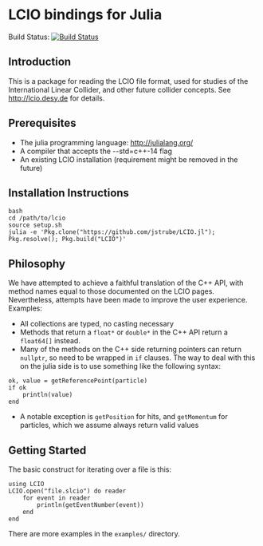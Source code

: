LCIO bindings for Julia
=======================
Build Status: [![Build Status](https://travis-ci.org/jstrube/LCIO.jl.svg?branch=master)](https://travis-ci.org/jstrube/LCIO.jl)

Introduction
------------
This is a package for reading the LCIO file format, used for studies of the International Linear Collider, and other future collider concepts. See http://lcio.desy.de for details.

Prerequisites
-------------
 - The julia programming language: http://julialang.org/
 - A compiler that accepts the --std=c++-14 flag
 - An existing LCIO installation (requirement might be removed in the future)

Installation Instructions
-------------------------
```
bash
cd /path/to/lcio
source setup.sh
julia -e 'Pkg.clone("https://github.com/jstrube/LCIO.jl"); Pkg.resolve(); Pkg.build("LCIO")'
```

Philosophy
----------
We have attempted to achieve a faithful translation of the C++ API, with method names equal to those documented on the LCIO pages. Nevertheless, attempts have been made to improve the user experience.
Examples:
 - All collections are typed, no casting necessary
 - Methods that return a `float*` or `double*` in the C++ API return a `float64[]` instead.
 - Many of the methods on the C++ side returning pointers can return `nullptr`, so need to be wrapped in `if` clauses. The way to deal with this on the julia side is to use something like the following syntax:

 ```
 ok, value = getReferencePoint(particle)
 if ok
     println(value)
end
```
 - A notable exception is `getPosition` for hits, and `getMomentum` for particles, which we assume always return valid values

Getting Started
---------------
The basic construct for iterating over a file is this:
```
using LCIO
LCIO.open("file.slcio") do reader
    for event in reader
        println(getEventNumber(event))
    end
end
```
There are more examples in the `examples/` directory.
